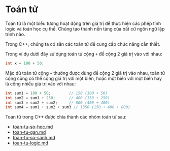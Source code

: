 # Toán tử

Toán tử là một biểu tượng hoạt động trên giá trị để thực hiện các phép tính logic và toán học cụ thể. Chúng tạo thành nền tảng của bất cứ ngôn ngữ lập trình nào.&#x20;

Trong C++, chúng ta có sẵn các toán tử để cung cấp chức năng cần thiết.

Trong ví dụ dưới đây sử dụng toán tử cộng `+` để cộng 2 giá trị vào với nhau:

```cpp
int x = 100 + 50; 
```

Mặc dù toán tử cộng `+` thường được dùng để cộng 2 giá trị vào nhau, toán tử cộng cũng có thể cộng giá trị với một biến, hoặc một biến với một biến hay là cộng nhiều giá trị vào với nhau:&#x20;

```cpp
int sum1 = 100 + 50;        // 150 (100 + 50)
int sum2 = sum1 + 250;      // 400 (150 + 250)
int sum3 = sum2 + sum2;     // 800 (400 + 400) 
int sum4 = sum1 + sum2 + sum3 // 1350 (150 + 400 + 800)
```

Toán tử trong C++ được chia thành các nhóm toán tử sau:&#x20;

* [toan-tu-so-hoc.md](toan-tu-so-hoc.md "mention")
* [toan-tu-gan.md](toan-tu-gan.md "mention")
* [toan-tu-so-sanh.md](toan-tu-so-sanh.md "mention")
* [toan-tu-logic.md](toan-tu-logic.md "mention")

